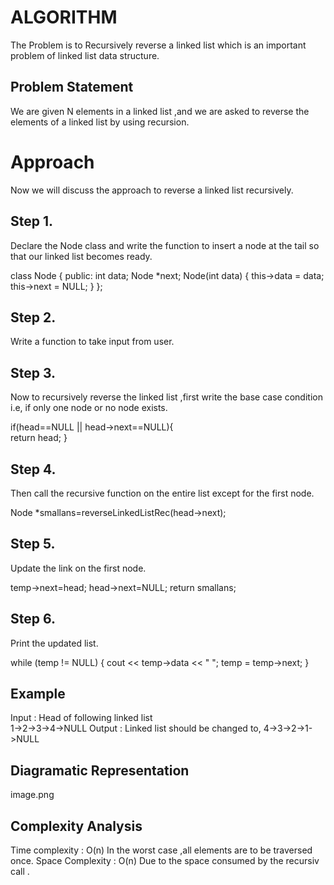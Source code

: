 # ALGORITHM
The Problem is to Recursively reverse a linked list which is an important problem of linked list data structure.

## Problem Statement
We are given N elements in a linked list ,and we are asked to reverse the elements of a linked list by using recursion.

# Approach
Now we will discuss the approach to reverse a linked list recursively.

## Step 1. 
Declare the Node class and write the function to insert a node at the tail so that our linked list becomes ready.

class Node
{
public:
	int data;
	Node *next;
	Node(int data)
	{
		this->data = data;
		this->next = NULL;
	}
};

## Step 2. 
Write a function to take input from user.

## Step 3. 
Now to recursively reverse the linked list ,first write the base case condition i.e, if only one node or no node exists.

if(head==NULL || head->next==NULL){            
		return head;
	}

## Step 4. 
Then call the recursive function on the entire list except for the first node.

Node *smallans=reverseLinkedListRec(head->next);

## Step 5. 
Update the link on the first node.

temp->next=head;
	head->next=NULL;
	return smallans;

## Step 6. 
Print the updated list.

while (temp != NULL)
	{
		cout << temp->data << " ";
		temp = temp->next;
	}

## Example
Input : Head of following linked list  
       1->2->3->4->NULL
Output : Linked list should be changed to,
       4->3->2->1->NULL

## Diagramatic Representation 
image.png

## Complexity Analysis
Time complexity : O(n)
In the worst case ,all elements are to be traversed once.
Space Complexity : O(n)
Due to the space consumed by the recursiv call .
